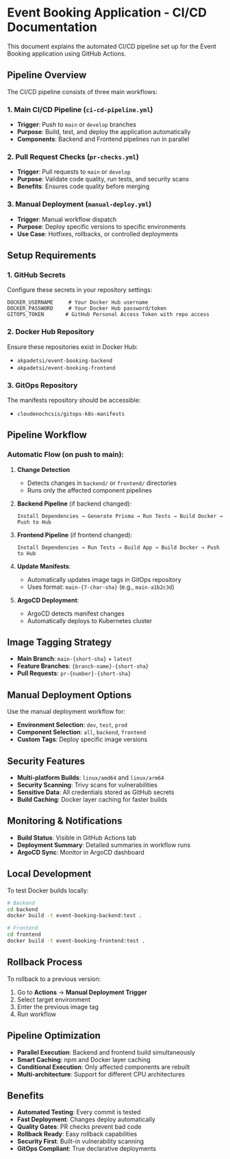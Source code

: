 # Event Booking Application - CI/CD Documentation

This document explains the automated CI/CD pipeline set up for the Event Booking application using GitHub Actions.

## Pipeline Overview

The CI/CD pipeline consists of three main workflows:

### 1. **Main CI/CD Pipeline** (`ci-cd-pipeline.yml`)
- **Trigger**: Push to `main` or `develop` branches
- **Purpose**: Build, test, and deploy the application automatically
- **Components**: Backend and Frontend pipelines run in parallel

### 2. **Pull Request Checks** (`pr-checks.yml`)
- **Trigger**: Pull requests to `main` or `develop`
- **Purpose**: Validate code quality, run tests, and security scans
- **Benefits**: Ensures code quality before merging

### 3. **Manual Deployment** (`manual-deploy.yml`)
- **Trigger**: Manual workflow dispatch
- **Purpose**: Deploy specific versions to specific environments
- **Use Case**: Hotfixes, rollbacks, or controlled deployments

## Setup Requirements

### 1. **GitHub Secrets**
Configure these secrets in your repository settings:

```
DOCKER_USERNAME     # Your Docker Hub username
DOCKER_PASSWORD     # Your Docker Hub password/token
GITOPS_TOKEN       # GitHub Personal Access Token with repo access
```

### 2. **Docker Hub Repository**
Ensure these repositories exist in Docker Hub:
- `akpadetsi/event-booking-backend`
- `akpadetsi/event-booking-frontend`

### 3. **GitOps Repository**
The manifests repository should be accessible:
- `cloudenochcsis/gitops-k8s-manifests`

## Pipeline Workflow

### Automatic Flow (on push to main):

1. **Change Detection**
   - Detects changes in `backend/` or `frontend/` directories
   - Runs only the affected component pipelines

2. **Backend Pipeline** (if backend changed):
   ```
   Install Dependencies → Generate Prisma → Run Tests → Build Docker → Push to Hub
   ```

3. **Frontend Pipeline** (if frontend changed):
   ```
   Install Dependencies → Run Tests → Build App → Build Docker → Push to Hub
   ```

4. **Update Manifests**:
   - Automatically updates image tags in GitOps repository
   - Uses format: `main-{7-char-sha}` (e.g., `main-a1b2c3d`)

5. **ArgoCD Deployment**:
   - ArgoCD detects manifest changes
   - Automatically deploys to Kubernetes cluster

## Image Tagging Strategy

- **Main Branch**: `main-{short-sha}` + `latest`
- **Feature Branches**: `{branch-name}-{short-sha}`
- **Pull Requests**: `pr-{number}-{short-sha}`

## Manual Deployment Options

Use the manual deployment workflow for:

- **Environment Selection**: `dev`, `test`, `prod`
- **Component Selection**: `all`, `backend`, `frontend`
- **Custom Tags**: Deploy specific image versions

## Security Features

- **Multi-platform Builds**: `linux/amd64` and `linux/arm64`
- **Security Scanning**: Trivy scans for vulnerabilities
- **Sensitive Data**: All credentials stored as GitHub secrets
- **Build Caching**: Docker layer caching for faster builds

## Monitoring & Notifications

- **Build Status**: Visible in GitHub Actions tab
- **Deployment Summary**: Detailed summaries in workflow runs
- **ArgoCD Sync**: Monitor in ArgoCD dashboard

## Local Development

To test Docker builds locally:

```bash
# Backend
cd backend
docker build -t event-booking-backend:test .

# Frontend  
cd frontend
docker build -t event-booking-frontend:test .
```

## Rollback Process

To rollback to a previous version:

1. Go to **Actions** → **Manual Deployment Trigger**
2. Select target environment
3. Enter the previous image tag
4. Run workflow

## Pipeline Optimization

- **Parallel Execution**: Backend and frontend build simultaneously
- **Smart Caching**: npm and Docker layer caching
- **Conditional Execution**: Only affected components are rebuilt
- **Multi-architecture**: Support for different CPU architectures

## Benefits

- **Automated Testing**: Every commit is tested
- **Fast Deployment**: Changes deploy automatically
- **Quality Gates**: PR checks prevent bad code
- **Rollback Ready**: Easy rollback capabilities
- **Security First**: Built-in vulnerability scanning
- **GitOps Compliant**: True declarative deployments
